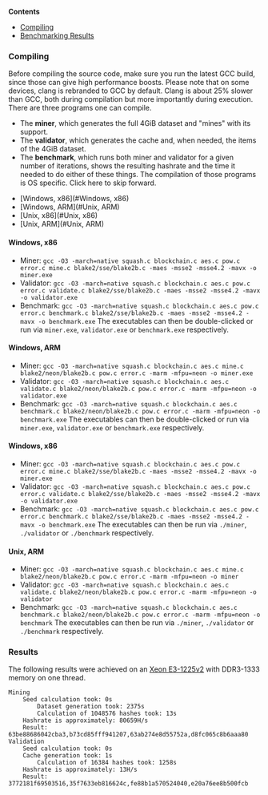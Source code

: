 **Contents**
- [Compiling](#Compiling)
- [Benchmarking Results](#Results)

### Compiling
Before compiling the source code, make sure you run the latest GCC build, since those can give high performance boosts. Please note that on some devices, clang is rebranded to GCC by default. Clang is about 25% slower than GCC, both during compilation but more importantly during execution. </br>
There are three programs one can compile. 
* The **miner**, which generates the full 4GiB dataset and "mines" with its support.
* The **validator**, which generates the cache and, when needed, the items of the 4GiB dataset.
* The **benchmark**, which runs both miner and validator for a given number of iterations, shows the resulting hashrate and the time it needed to do either of these things.
The compilation of those programs is OS specific. Click here to skip forward.
- [Windows, x86](#Windows, x86)
- [Windows, ARM](#Unix, ARM)
- [Unix, x86](#Unix, x86)
- [Unix, ARM](#Unix, ARM)

#### Windows, x86
* Miner: `gcc -O3 -march=native squash.c blockchain.c aes.c pow.c error.c mine.c blake2/sse/blake2b.c -maes -msse2 -msse4.2 -mavx -o miner.exe`
* Validator: `gcc -O3 -march=native squash.c blockchain.c aes.c pow.c error.c validate.c blake2/sse/blake2b.c -maes -msse2 -msse4.2 -mavx -o validator.exe`
* Benchmark: `gcc -O3 -march=native squash.c blockchain.c aes.c pow.c error.c benchmark.c blake2/sse/blake2b.c -maes -msse2 -msse4.2 -mavx -o benchmark.exe`
The executables can then be double-clicked or run via `miner.exe`, `validator.exe` or `benchmark.exe` respectively.

#### Windows, ARM
* Miner: `gcc -O3 -march=native squash.c blockchain.c aes.c mine.c blake2/neon/blake2b.c pow.c error.c -marm -mfpu=neon -o miner.exe`
* Validator: `gcc -O3 -march=native squash.c blockchain.c aes.c validate.c blake2/neon/blake2b.c pow.c error.c -marm -mfpu=neon -o validator.exe`
* Benchmark: `gcc -O3 -march=native squash.c blockchain.c aes.c benchmark.c blake2/neon/blake2b.c pow.c error.c -marm -mfpu=neon -o benchmark.exe`
The executables can then be double-clicked or run via `miner.exe`, `validator.exe` or `benchmark.exe` respectively.

#### Windows, x86
* Miner: `gcc -O3 -march=native squash.c blockchain.c aes.c pow.c error.c mine.c blake2/sse/blake2b.c -maes -msse2 -msse4.2 -mavx -o miner.exe`
* Validator: `gcc -O3 -march=native squash.c blockchain.c aes.c pow.c error.c validate.c blake2/sse/blake2b.c -maes -msse2 -msse4.2 -mavx -o validator.exe`
* Benchmark: `gcc -O3 -march=native squash.c blockchain.c aes.c pow.c error.c benchmark.c blake2/sse/blake2b.c -maes -msse2 -msse4.2 -mavx -o benchmark.exe`
The executables can then be run via `./miner`, `./validator` or `./benchmark` respectively.

#### Unix, ARM
* Miner: `gcc -O3 -march=native squash.c blockchain.c aes.c mine.c blake2/neon/blake2b.c pow.c error.c -marm -mfpu=neon -o miner`
* Validator: `gcc -O3 -march=native squash.c blockchain.c aes.c validate.c blake2/neon/blake2b.c pow.c error.c -marm -mfpu=neon -o validator`
* Benchmark: `gcc -O3 -march=native squash.c blockchain.c aes.c benchmark.c blake2/neon/blake2b.c pow.c error.c -marm -mfpu=neon -o benchmark`
The executables can then be run via `./miner`, `./validator` or `./benchmark` respectively.

### Results
The following results were achieved on an [Xeon E3-1225v2](https://ark.intel.com/content/www/us/en/ark/products/65733/intel-xeon-processor-e3-1225-v2-8m-cache-3-20-ghz.html) with DDR3-1333 memory on one thread.

```
Mining
	Seed calculation took: 0s
        Dataset generation took: 2375s                                          
        Calculation of 1048576 hashes took: 13s                                 
	Hashrate is approximately: 80659H/s
	Result: 63be88686042cba3,b73cd85fff941207,63ab274e8d55752a,d8fc065c8b6aaa80
Validation
	Seed calculation took: 0s
	Cache generation took: 1s
        Calculation of 16384 hashes took: 1258s                                 
	Hashrate is approximately: 13H/s
	Result: 3772181f69503516,35f7633eb816624c,fe88b1a570524040,e20a76ee8b500fcb
```
